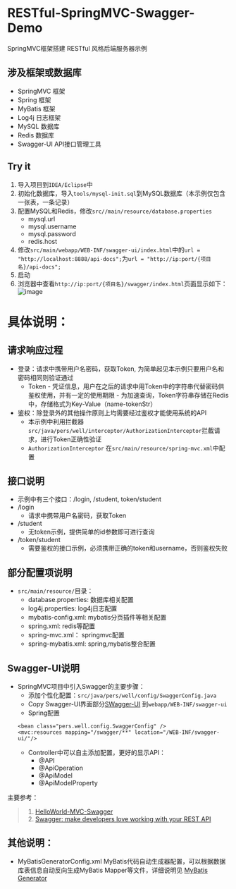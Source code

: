 # RESTful-SpringMVC-Swagger-Demo
SpringMVC框架搭建 RESTful 风格后端服务器示例
## 涉及框架或数据库
- SpringMVC 框架
- Spring 框架
- MyBatis 框架
- Log4j 日志框架
- MySQL 数据库
- Redis 数据库
- Swagger-UI API接口管理工具

## Try it
1. 导入项目到`IDEA/Eclipse`中
2. 初始化数据库，导入`tools/mysql-init.sql`到MySQL数据库（本示例仅包含一张表，一条记录）
3. 配置MySQL和Redis，修改`src//main/resource/database.properties`
    - mysql.url
    - mysql.username
    - mysql.password
    - redis.host
4. 修改`src/main/webapp/WEB-INF/swagger-ui/index.html`中的`url = "http://localhost:8888/api-docs";`为`url = "http://ip:port/{项目名}/api-docs";`
5. 启动
6. 浏览器中查看`http://ip:port/{项目名}/swagger/index.html`页面显示如下： ![image](https://github.com/ZongWenlong/Demos/blob/master/images/swagger/api-examples.PNG)

# 具体说明：

## 请求响应过程
- 登录：请求中携带用户名密码，获取Token, 为简单起见本示例只要用户名和密码相同则验证通过
    - Token
            - 凭证信息，用户在之后的请求中用Token中的字符串代替密码供鉴权使用，并有一定的使用期限
            - 为加速查询，Token字符串存储在Redis中，存储格式为Key-Value（name-tokenStr）
- 鉴权：除登录外的其他操作原则上均需要经过鉴权才能使用系统的API
    - 本示例中利用拦截器`src/java/pers/well/interceptor/AuthorizationInterceptor`拦截请求，进行Token正确性验证
    - `AuthorizationInterceptor` 在`src/main/resource/spring-mvc.xml`中配置

## 接口说明
- 示例中有三个接口：/login, /student, token/student
- /login
    - 请求中携带用户名密码，获取Token
- /student
    - 无token示例，提供简单的id参数即可进行查询
- /token/student
    - 需要鉴权的接口示例，必须携带正确的token和username，否则鉴权失败

## 部分配置项说明
- `src/main/resource/`目录：
    - database.properties: 数据库相关配置
    - log4j.properties: log4j日志配置
    - mybatis-config.xml: mybatis分页插件等相关配置
    - spring.xml: redis等配置
    - spring-mvc.xml： springmvc配置
    - spring-mybatis.xml: spring,mybatis整合配置

## Swagger-UI说明
- SpringMVC项目中引入Swagger的主要步骤：
    - 添加个性化配置：`src/java/pers/well/config/SwaggerConfig.java`
    - Copy Swagger-UI界面部分[SWagger-UI](https://github.com/swagger-api/swagger-ui/tree/master/dist) 到`webapp/WEB-INF/swagger-ui`
    - Spring配置
    ```
    <bean class="pers.well.config.SwaggerConfig" />
    <mvc:resources mapping="/swagger/**" location="/WEB-INF/swagger-ui/"/>
    ```
    - Controller中可以自主添加配置，更好的显示API：
        - @API
        - @ApiOperation
        - @ApiModel
        - @ApiModelProperty

主要参考：
> 1. [HelloWorld-MVC-Swagger](https://github.com/albertchendao/demos/tree/master/java/spring/HelloWorld-MVC-Swagger)
> 2. [Swagger: make developers love working with your REST API](https://www.javacodegeeks.com/2013/10/swagger-make-developers-love-working-with-your-rest-api.html)
          	

## 其他说明：
- MyBatisGeneratorConfig.xml MyBatis代码自动生成器配置，可以根据数据库表信息自动反向生成MyBatis Mapper等文件，详细说明见 [MyBatis Generator](http://generator.sturgeon.mopaas.com/index.html)
    
   
